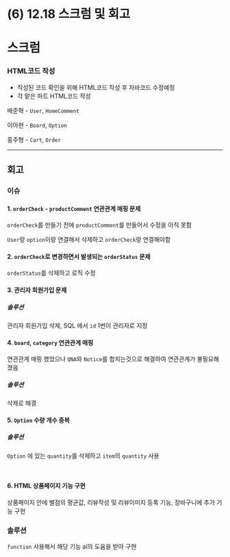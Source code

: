 # (6) 12.18 스크럼 및 회고

# **스크럼**

### HTML코드 작성

- 작성된 코드 확인을 위해 HTML코드 작성 후 자바코드 수정예정
- 각 맡은 파트 HTML코드 작성

배준혁 - `User`, `HomeComment`

이아현 - `Board`, `Option`

홍주형 - `Cart`, `Order`



---



## 회고

### 이슈

#### 1. `orderCheck` - `productComment` 연관관계 매핑 문제

`orderCheck`를 만들기 전에 `productComment`를 만들어서 수정을 아직 못함

`User`랑 `option`이랑 연결해서 삭제하고 `orderCheck`랑 연결해야함



#### 2. `orderCheck`로 변경하면서 발생되는 `orderStatus` 문제

`orderStatus`를 삭제하고 로직 수정

#### 3. 관리자 회원가입 문제

##### 솔루션

관리자 회원가입 삭제, SQL 에서 `id` 1번이 관리자로 지정

#### 4. `board`, `category` 연관관계 매핑

연관관계 매핑 했었으나 `QNA`와 `Notice`를 합치는것으로 해결하여 연관관계가 불필요해졌음

##### 솔루션

삭제로 해결

#### 5. `Option` 수량 개수 중복

##### 솔루션

`Option` 에 있는 `quantity`를 삭제하고 `item`의 `quantity` 사용

<br>

#### 6. HTML 상품페이지 기능 구현

 상품페이지 안에 별점의 평균값, 리뷰작성 및 리뷰이미지 등록 기능, 장바구니에 추가 기능 구현

### 솔루션

`function` 사용해서 해당 기능 ai의 도움을 받아 구현

<br>